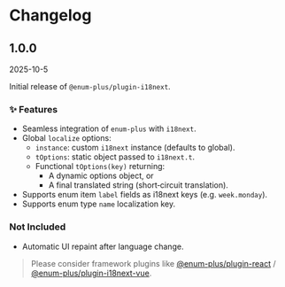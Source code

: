 <!-- markdownlint-disable MD009 MD024 -->

# Changelog

## 1.0.0

2025-10-5

Initial release of `@enum-plus/plugin-i18next`.

### ✨ Features

- Seamless integration of `enum-plus` with `i18next`.
- Global `localize` options:
  - `instance`: custom `i18next` instance (defaults to global).
  - `tOptions`: static object passed to `i18next.t`.
  - Functional `tOptions(key)` returning:
    - A dynamic options object, or
    - A final translated string (short‑circuit translation).
- Supports enum item `label` fields as i18next keys (e.g. `week.monday`).
- Supports enum type `name` localization key.

### Not Included

- Automatic UI repaint after language change.

> Please consider framework plugins like [@enum-plus/plugin-react](https://www.npmjs.com/package/@enum-plus/plugin-react) / [@enum-plus/plugin-i18next-vue](https://www.npmjs.com/package/@enum-plus/plugin-i18next-vue).
